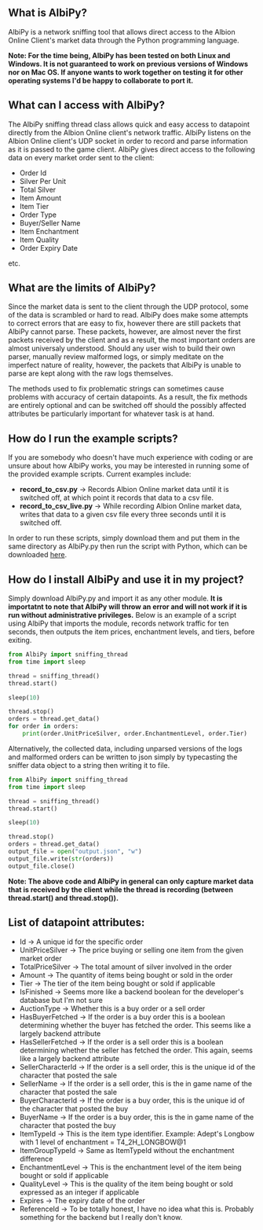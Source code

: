 ## What is AlbiPy?
AlbiPy is a network sniffing tool that allows direct access to the Albion Online Client's market data through the Python programming language.

**Note: For the time being, AlbiPy has been tested on both Linux and Windows. It is not guaranteed to work on previous versions of Windows nor on Mac OS. If anyone wants to work together on testing it for other operating systems I'd be happy to collaborate to port it.**

## What can I access with AlbiPy?
The AlbiPy sniffing thread class allows quick and easy access to datapoint directly from the Albion Online client's network traffic. AlbiPy listens on the Albion Online client's UDP socket in order to record and parse information as it is passed to the game client. AlbiPy gives direct access to the following data on every market order sent to the client:
- Order Id
- Silver Per Unit
- Total Silver
- Item Amount
- Item Tier
- Order Type
- Buyer/Seller Name
- Item Enchantment
- Item Quality
- Order Expiry Date

etc.

## What are the limits of AlbiPy?
Since the market data is sent to the client through the UDP protocol, some of the data is scrambled or hard to read. AlbiPy does make some attempts to correct errors that are easy to fix, however there are still packets that AlbiPy cannot parse. These packets, however, are almost never the first packets received by the client and as a result, the most important orders are almost universaly understood. Should any user wish to build their own parser, manually review malformed logs, or simply meditate on the imperfect nature of reality, however, the packets that AlbiPy is unable to parse are kept along with the raw logs themselves.

The methods used to fix problematic strings can sometimes cause problems with accuracy of certain datapoints. As a result, the fix methods are entirely optional and can be switched off should the possibly affected attributes be particularly important for whatever task is at hand.

## How do I run the example scripts?
If you are somebody who doesn't have much experience with coding or are unsure about how AlbiPy works, you may be interested in running some of the provided example scripts. Current examples include:
- **record_to_csv.py** -> Records Albion Online market data until it is switched off, at which point it records that data to a csv file.
- **record_to_csv_live.py** -> While recording Albion Online market data, writes that data to a given csv file every three seconds until it is switched off.

In order to run these scripts, simply download them and put them in the same directory as AlbiPy.py then run the script with Python, which can be downloaded [here](https://www.python.org/downloads/).

## How do I install AlbiPy and use it in my project?
Simply download AlbiPy.py and import it as any other module. **It is importatnt to note that AlbiPy will throw an error and will not work if it is run without administrative privileges.** Below is an example of a script using AlbiPy that imports the module, records network traffic for ten seconds, then outputs the item prices, enchantment levels, and tiers, before exiting.
```Python
from AlbiPy import sniffing_thread
from time import sleep

thread = sniffing_thread()
thread.start()

sleep(10)

thread.stop()
orders = thread.get_data()
for order in orders:
    print(order.UnitPriceSilver, order.EnchantmentLevel, order.Tier)
```
Alternatively, the collected data, including unparsed versions of the logs and malformed orders can be written to json simply by typecasting the sniffer data object to a string then writing it to file.
```Python
from AlbiPy import sniffing_thread
from time import sleep

thread = sniffing_thread()
thread.start()

sleep(10)

thread.stop()
orders = thread.get_data()
output_file = open("output.json", "w")
output_file.write(str(orders))
output_file.close()
```

**Note: The above code and AlbiPy in general can only capture market data that is received by the client while the thread is recording (between thread.start() and thread.stop()).**

## List of datapoint attributes:
- Id -> A unique id for the specific order
- UnitPriceSilver -> The price buying or selling one item from the given market order
- TotalPriceSilver -> The total amount of silver involved in the order
- Amount -> The quantity of items being bought or sold in the order
- Tier -> The tier of the item being bought or sold if applicable
- IsFinished -> Seems more like a backend boolean for the developer's database but I'm not sure
- AuctionType -> Whether this is a buy order or a sell order
- HasBuyerFetched -> If the order is a buy order this is a boolean determining whether the buyer has fetched the order. This seems like a largely backend attribute
- HasSellerFetched -> If the order is a sell order this is a boolean determining whether the seller has fetched the order. This again, seems like a largely backend attribute
- SellerCharacterId -> If the order is a sell order, this is the unique id of the character that posted the sale
- SellerName -> If the order is a sell order, this is the in game name of the character that posted the sale
- BuyerCharacterId -> If the order is a buy order, this is the unique id of the character that posted the buy
- BuyerName -> If the order is a buy order, this is the in game name of the character that posted the buy
- ItemTypeId -> This is the item type identifier. Example: Adept's Longbow with 1 level of enchantment = T4_2H_LONGBOW@1
- ItemGroupTypeId -> Same as ItemTypeId without the enchantment difference
- EnchantmentLevel -> This is the enchantment level of the item being bought or sold if applicable
- QualityLevel -> This is the quality of the item being bought or sold expressed as an integer if applicable
- Expires -> The expiry date of the order
- ReferenceId -> To be totally honest, I have no idea what this is. Probably something for the backend but I really don't know.
